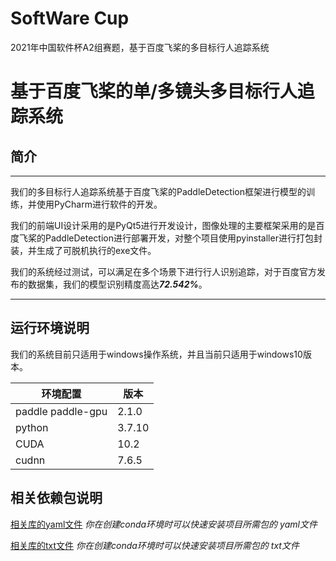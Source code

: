 
# SoftWare Cup
2021年中国软件杯A2组赛题，基于百度飞桨的多目标行人追踪系统
# 基于百度飞桨的单/多镜头多目标行人追踪系统  

##  简介  

***

我们的多目标行人追踪系统基于百度飞桨的PaddleDetection框架进行模型的训练，并使用PyCharm进行软件的开发。  

我们的前端UI设计采用的是PyQt5进行开发设计，图像处理的主要框架采用的是百度飞桨的PaddleDetection进行部署开发，对整个项目使用pyinstaller进行打包封装，并生成了可脱机执行的exe文件。

我们的系统经过测试，可以满足在多个场景下进行行人识别追踪，对于百度官方发布的数据集，我们的模型识别精度高达***72.542%***。

***

##  运行环境说明 

我们的系统目前只适用于windows操作系统，并且当前只适用于windows10版本。

| 环境配置          | 版本   |
| ----------------- | ------ |
| paddle paddle-gpu | 2.1.0  |
| python            | 3.7.10 |
| CUDA              | 10.2   |
| cudnn             | 7.6.5  |

## 相关依赖包说明  

[相关库的yaml文件](https://github.com/JunLei01/SoftWare/blob/master/environment.yaml)  *你在创建conda环境时可以快速安装项目所需包的 yaml文件*

[相关库的txt文件](https://github.com/JunLei01/SoftWare/blob/master/requirement.txt)  *你在创建conda环境时可以快速安装项目所需包的 txt文件*

